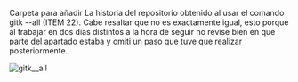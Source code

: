 Carpeta para añadir La historia del repositorio obtenido al usar el comando gitk --all (ITEM 22). Cabe resaltar que no es exactamente igual, esto porque al trabajar en dos días distintos a la hora de seguir no revise bien en que parte del apartado estaba y omiti un paso que tuve que realizar posteriormente.

![gitk__all](https://github.com/Diegodepab/umafactorial/assets/91531665/6ad1bdc6-e418-41f0-bd9b-1113fd80359a)
